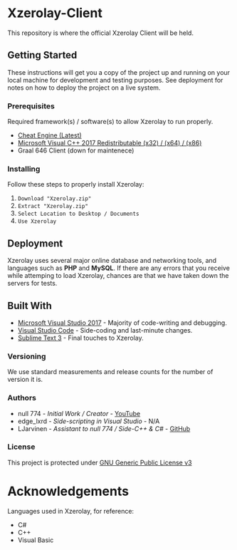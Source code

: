 # Xzerolay-Client
This repository is where the official Xzerolay Client will be held.
## Getting Started
These instructions will get you a copy of the project up and running on your local machine for development and testing purposes. See deployment for notes on how to deploy the project on a live system.
### Prerequisites
Required framework(s) / software(s) to allow Xzerolay to run properly.
- [Cheat Engine (Latest)](https://cheatengine.org)
- [Microsoft Visual C++ 2017 Redistributable (x32) / (x64) / (x86)](https://visualstudio.microsoft.com/downloads/)
- Graal 646 Client (down for maintenece)
### Installing
Follow these steps to properly install Xzerolay: <br />
1. `Download "Xzerolay.zip"`<br />
2. `Extract "Xzerolay.zip"`<br />
3. `Select Location to Desktop / Documents`<br />
4. `Use Xzerolay`
## Deployment
Xzerolay uses several major online database and networking tools, and languages such as **PHP** and **MySQL**. If there are any errors that you receive while attemping to load Xzerolay, chances are that we have taken down the servers for tests.
## Built With
- [Microsoft Visual Studio 2017](https://visualstudio.microsoft.com/downloads/) - Majority of code-writing and debugging.
- [Visual Studio Code](https://code.visualstudio.com) - Side-coding and last-minute changes.
- [Sublime Text 3](https://sublimetext.com) - Final touches to Xzerolay.
### Versioning
We use standard measurements and release counts for the number of version it is.
### Authors
- null 774 - *Initial Work / Creator* - [YouTube](https://www.youtube.com/channel/UC1fGiTy_GQbDc6hEOb4FZRQ)
- edge_lxrd - *Side-scripting in Visual Studio* - N/A
- LJarvinen - *Assistant to null 774 / Side-C++ & C#* - [GitHub](https://github.com/LJarvinen)
### License
This project is protected under [GNU Generic Public License v3](https://www.gnu.org/licenses/gpl-3.0.en.html)
# Acknowledgements
Languages used in Xzerolay, for reference:
- C#
- C++
- Visual Basic
